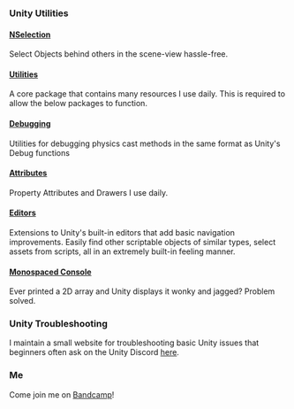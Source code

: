 ### Unity Utilities
#### [NSelection](https://github.com/vertxxyz/NSelection)
Select Objects behind others in the scene-view hassle-free.
#### [Utilities](https://github.com/vertxxyz/Vertx.Utilities)
A core package that contains many resources I use daily. This is required to allow the below packages to function.
#### [Debugging](https://github.com/vertxxyz/Vertx.Debugging)
Utilities for debugging physics cast methods in the same format as Unity's Debug functions
#### [Attributes](https://github.com/vertxxyz/Vertx.Attributes)
Property Attributes and Drawers I use daily.
#### [Editors](https://github.com/vertxxyz/Vertx.Editors)
Extensions to Unity's built-in editors that add basic navigation improvements. Easily find other scriptable objects of similar types, select assets from scripts, all in an extremely built-in feeling manner.
#### [Monospaced Console](https://github.com/vertxxyz/Monospaced-Console)
Ever printed a 2D array and Unity displays it wonky and jagged? Problem solved.


### Unity Troubleshooting
I maintain a small website for troubleshooting basic Unity issues that beginners often ask on the Unity Discord [here](https://help.vertx.xyz).

### Me
Come join me on [Bandcamp](https://bandcamp.com/vertx)!

